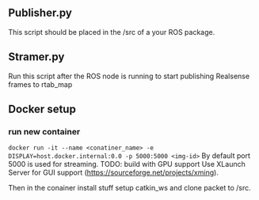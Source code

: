 

## Publisher.py
This script should be placed in the /src of a your ROS package. 

## Stramer.py
Run this script after the ROS node is running to start publishing Realsense frames to rtab_map

## Docker setup
### run new container 
`docker run -it --name <conatiner_name> -e DISPLAY=host.docker.internal:0.0 -p 5000:5000 <img-id>` 
By default port 5000 is used for streaming. TODO: build with GPU support
Use XLaunch Server for GUI support (https://sourceforge.net/projects/xming).

Then in the conainer install stuff setup catkin_ws and clone packet to /src. 

